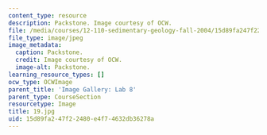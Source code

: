 ```yaml
---
content_type: resource
description: Packstone. Image courtesy of OCW.
file: /media/courses/12-110-sedimentary-geology-fall-2004/15d89fa247f22480e4f74632db36278a_19.jpg
file_type: image/jpeg
image_metadata:
  caption: Packstone.
  credit: Image courtesy of OCW.
  image-alt: Packstone.
learning_resource_types: []
ocw_type: OCWImage
parent_title: 'Image Gallery: Lab 8'
parent_type: CourseSection
resourcetype: Image
title: 19.jpg
uid: 15d89fa2-47f2-2480-e4f7-4632db36278a
---
```

